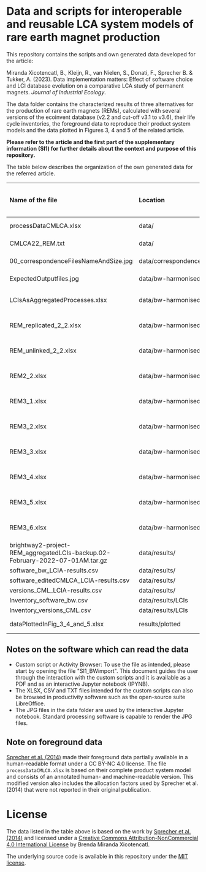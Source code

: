 # Data and scripts for interoperable and reusable LCA system models of rare earth magnet production

This repository contains the scripts and own generated data developed for the article:

Miranda Xicotencatl, B., Kleijn, R., van Nielen, S., Donati, F., Sprecher B. & Tukker, A. (2023). Data implementation matters: Effect of software choice and LCI database evolution on a comparative LCA study of permanent magnets. *Journal of Industrial Ecology*.

The data folder contains the characterized results of three alternatives for the production of rare earth magnets (REMs), calculated with several versions of the ecoinvent database (v2.2 and cut-off v3.1 to v3.6), their life cycle inventories, the foreground data to reproduce their product system models and the data plotted in Figures 3, 4 and 5 of the related article.

**Please refer to the article and the first part of the supplementary information (SI1) for further details about the context and purpose of this repository.**

The table below describes the organization of the own generated data for the referred article.

|**Name of the file**|**Location**|**File format**|**Software which can read the data**|
|:----|:----|:----|:----|
|processDataCMLCA.xlsx|data/|XLSX|custom script|
|CMLCA22_REM.txt|data/|TXT|custom script|
|00_correspondenceFilesNameAndSize.jpg|data/correspondenceFiles|JPG|custom script|
|ExpectedOutputfiles.jpg|data/bw-harmonised/|JPG|custom script|
|LCIsAsAggregatedProcesses.xlsx|data/bw-harmonised/|XLSX|custom script and brightway2|
|REM_replicated_2_2.xlsx|data/bw-harmonised/|XLSX|custom script and brightway2|
|REM_unlinked_2_2.xlsx|data/bw-harmonised/|XLSX|custom script and brightway2|
|REM2_2.xlsx|data/bw-harmonised/|XLSX|custom script and brightway2|
|REM3_1.xlsx|data/bw-harmonised/|XLSX|custom script and brightway2|
|REM3_2.xlsx|data/bw-harmonised/|XLSX|custom script and brightway2|
|REM3_3.xlsx|data/bw-harmonised/|XLSX|custom script and brightway2|
|REM3_4.xlsx|data/bw-harmonised/|XLSX|custom script and brightway2|
|REM3_5.xlsx|data/bw-harmonised/|XLSX|custom script and brightway2|
|REM3_6.xlsx|data/bw-harmonised/|XLSX|custom script and brightway2|
|brightway2-project-REM_aggregatedLCIs-backup.02-February-2022-07-01AM.tar.gz|data/results/|GZ|custom script and brightway2|
|software_bw_LCIA-results.csv|data/results/|CSV|text editor|
|software_editedCMLCA_LCIA-results.csv|data/results/|CSV|text editor|
|versions_CML_LCIA-results.csv|data/results/|CSV|text editor|
|Inventory_software_bw.csv|data/results/LCIs|CSV|text editor|
|Inventory_versions_CML.csv|data/results/LCIs|CSV|text editor|
|dataPlottedInFig_3_4_and_5.xlsx|results/plotted|XLSX| Excel or LibreOffice|

## Notes on the software which can read the data

* Custom script or Activity Browser: To use the file as intended, please start by opening  the file "SI1_BWimport". This document guides the user through the interaction with the custom scripts and it is available as a PDF and as an interactive Jupyter notebook (IPYNB).
* The XLSX, CSV and TXT files intended for the custom scripts can also be browsed in productivity software such as the open-source suite LibreOffice.
* The JPG files in the data folder are used by the interactive Jupyter notebook. Standard processing software is capable to render the JPG files.

## Note on foreground data

[Sprecher et al. (2014)](https://dx.doi.org/10.1021/es404596q) made their foreground data partially available in a human-readable format under a CC BY-NC 4.0 license. The file `processDataCMLCA.xlsx` is based on their complete product system model and consists of an annotated human- and machine-readable version. This modified version also includes the allocation factors used by Sprecher et al. (2014) that were not reported in their original publication.

# License

The data listed in the table above is based on the work by [Sprecher et al. (2014)](https://dx.doi.org/10.1021/es404596q) and licensed under a [Creative Commons Attribution-NonCommercial 4.0 International License](https://creativecommons.org/licenses/by-nc/4.0/) by Brenda Miranda Xicotencatl.

The underlying source code is available in this repository under the [MIT license](LICENSE).
